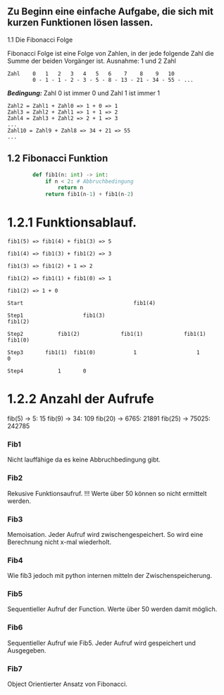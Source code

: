 ## Zu Beginn eine einfache Aufgabe, die sich mit kurzen Funktionen lösen lassen.

1.1 Die Fibonacci Folge

Fibonacci Folge ist eine Folge von Zahlen, in der jede folgende Zahl die Summe 
der beiden Vorgänger ist. Ausnahme: 1 und 2 Zahl

    Zahl    0   1   2   3   4   5   6    7    8    9   10 
            0 - 1 - 1 - 2 - 3 - 5 - 8 - 13 - 21 - 34 - 55 - ...

***Bedingung:*** Zahl 0 ist immer 0 und Zahl 1 ist immer 1

    Zahl2 = Zahl1 + Zahl0 => 1 + 0 => 1
    Zahl3 = Zahl2 + Zahl1 => 1 + 1 => 2
    Zahl4 = Zahl3 + Zahl2 => 2 + 1 => 3
    ...
    Zahl10 = Zahl9 + Zahl8 => 34 + 21 => 55
    ...


## 1.2 Fibonacci Funktion
```python 
        def fib1(n: int) -> int:
            if n < 2: # Abbruchbedingung
                return n
            return fib1(n-1) + fib1(n-2)
```
    

# 1.2.1 Funktionsablauf.

    fib1(5) => fib1(4) + fib1(3) => 5
                
    fib1(4) => fib1(3) + fib1(2) => 3

    fib1(3) => fib1(2) + 1 => 2

    fib1(2) => fib1(1) + fib1(0) => 1

    fib1(2) => 1 + 0

    Start                                   fib1(4)
                                   
    Step1                   fib1(3)                                 fib1(2)

    Step2           fib1(2)             fib1(1)             fib1(1)            fib1(0)

    Step3       fib1(1)  fib1(0)            1                   1               0

    Step4           1       0

# 1.2.2 Anzahl der Aufrufe
fib(5) ->      5:     15
fib(9) ->     34:    109
fib(20) ->  6765:   21891
fib(25) -> 75025:  242785

### Fib1
Nicht lauffähige da es keine Abbruchbedingung gibt.

### Fib2
Rekusive Funktionsaufruf. !!! Werte über 50 können so nicht ermittelt werden.

### Fib3
Memoisation. Jeder Aufruf wird zwischengespeichert. So wird eine Berechnung nicht x-mal wiederholt.

### Fib4
Wie fib3 jedoch mit python internen mitteln der Zwischenspeicherung.

### Fib5
Sequentieller Aufruf der Function. Werte über 50 werden damit möglich.

### Fib6
Sequentieller Aufruf wie Fib5. Jeder Aufruf wird gespeichert und Ausgegeben.

### Fib7
Object Orientierter Ansatz von Fibonacci.
